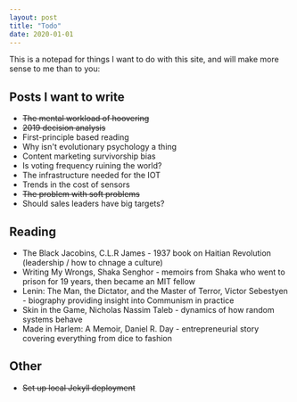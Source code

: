 ```yaml
---
layout: post
title: "Todo"
date: 2020-01-01
---
```


This is a notepad for things I want to do with this site, and will make more sense to me than to you:

## Posts I want to write
* <strike>The mental workload of hoovering</strike>
* <strike>2019 decision analysis</strike>
* First-principle based reading
* Why isn't evolutionary psychology a thing
* Content marketing survivorship bias
* Is voting frequency ruining the world?
* The infrastructure needed for the IOT
* Trends in the cost of sensors
* <strike>The problem with soft problems</strike>
* Should sales leaders have big targets?

## Reading

* The Black Jacobins, C.L.R James - 1937 book on Haitian Revolution (leadership / how to chnage a culture)
* Writing My Wrongs, Shaka Senghor - memoirs from Shaka who went to prison for 19 years, then became an MIT fellow
* Lenin: The Man, the Dictator, and the Master of Terror, Victor Sebestyen - biography providing insight into Communism in practice
* Skin in the Game, Nicholas Nassim Taleb - dynamics of how random systems behave
* Made in Harlem: A Memoir, Daniel R. Day - entrepreneurial story covering everything from dice to fashion

## Other
* <strike>Set up local Jekyll deployment</strike>

